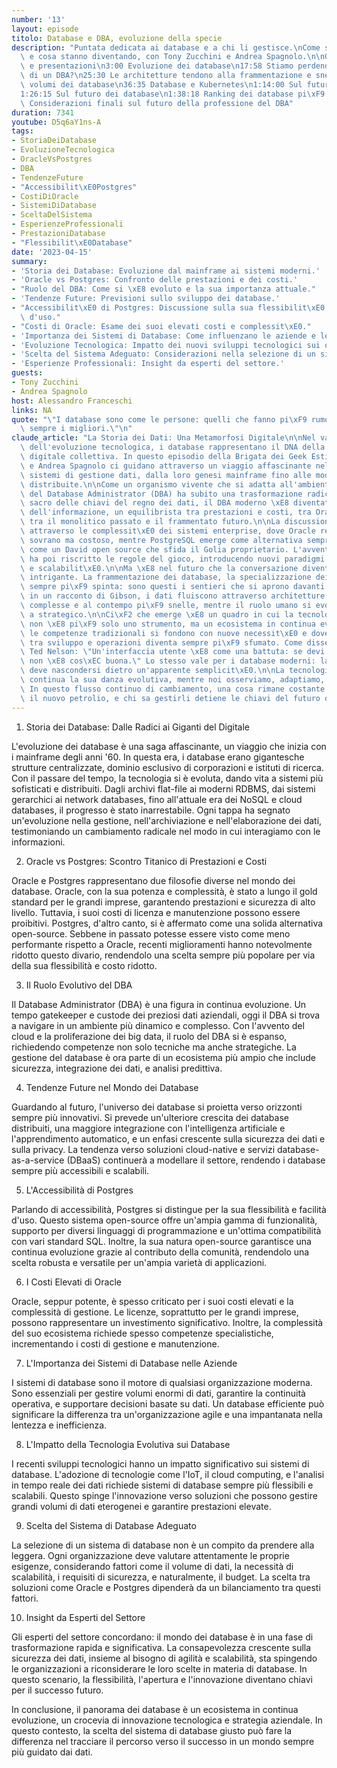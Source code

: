 ```yaml
---
number: '13'
layout: episode
titolo: Database e DBA, evoluzione della specie
description: "Puntata dedicata ai database e a chi li gestisce.\nCome si sono evoluti\
  \ e cosa stanno diventando, con Tony Zucchini e Andrea Spagnolo.\n\n0:00 Introduzione\
  \ e presentazioni\n3:00 Evoluzione dei database\n17:58 Stiamo perdendo le competenze\
  \ di un DBA?\n25:30 Le architetture tendono alla frammentazione e snellimento dei\
  \ volumi dei database\n36:35 Database e Kubernetes\n1:14:00 Sul futuro dell'IT\n\
  1:26:15 Sul futuro dei database\n1:38:18 Ranking dei database pi\xF9 diffusi\n1:51:10\
  \ Considerazioni finali sul futuro della professione del DBA"
duration: 7341
youtube: D5q6aY1ns-A
tags:
- StoriaDeiDatabase
- EvoluzioneTecnologica
- OracleVsPostgres
- DBA
- TendenzeFuture
- "Accessibilit\xE0Postgres"
- CostiDiOracle
- SistemiDiDatabase
- SceltaDelSistema
- EsperienzeProfessionali
- PrestazioniDatabase
- "Flessibilit\xE0Database"
date: '2023-04-15'
summary:
- 'Storia dei Database: Evoluzione dal mainframe ai sistemi moderni.'
- 'Oracle vs Postgres: Confronto delle prestazioni e dei costi.'
- "Ruolo del DBA: Come si \xE8 evoluto e la sua importanza attuale."
- 'Tendenze Future: Previsioni sullo sviluppo dei database.'
- "Accessibilit\xE0 di Postgres: Discussione sulla sua flessibilit\xE0 e facilit\xE0\
  \ d'uso."
- "Costi di Oracle: Esame dei suoi elevati costi e complessit\xE0."
- 'Importanza dei Sistemi di Database: Come influenzano le aziende e le organizzazioni.'
- 'Evoluzione Tecnologica: Impatto dei nuovi sviluppi tecnologici sui database.'
- 'Scelta del Sistema Adeguato: Considerazioni nella selezione di un sistema di database.'
- 'Esperienze Professionali: Insight da esperti del settore.'
guests:
- Tony Zucchini
- Andrea Spagnolo
host: Alessandro Franceschi
links: NA
quote: "\"I database sono come le persone: quelli che fanno pi\xF9 rumore non sono\
  \ sempre i migliori.\"\n"
claude_article: "La Storia dei Dati: Una Metamorfosi Digitale\n\nNel vasto panorama\
  \ dell'evoluzione tecnologica, i database rappresentano il DNA della nostra memoria\
  \ digitale collettiva. In questo episodio della Brigata dei Geek Estinti, Tony Zucchini\
  \ e Andrea Spagnolo ci guidano attraverso un viaggio affascinante nel mondo dei\
  \ sistemi di gestione dati, dalla loro genesi mainframe fino alle moderne architetture\
  \ distribuite.\n\nCome un organismo vivente che si adatta all'ambiente, il ruolo\
  \ del Database Administrator (DBA) ha subito una trasformazione radicale. Da custode\
  \ sacro delle chiavi del regno dei dati, il DBA moderno \xE8 diventato un architetto\
  \ dell'informazione, un equilibrista tra prestazioni e costi, tra Oracle e PostgreSQL,\
  \ tra il monolitico passato e il frammentato futuro.\n\nLa discussione si snoda\
  \ attraverso le complessit\xE0 dei sistemi enterprise, dove Oracle regna ancora\
  \ sovrano ma costoso, mentre PostgreSQL emerge come alternativa sempre pi\xF9 credibile,\
  \ come un David open source che sfida il Golia proprietario. L'avvento di Kubernetes\
  \ ha poi riscritto le regole del gioco, introducendo nuovi paradigmi di gestione\
  \ e scalabilit\xE0.\n\nMa \xE8 nel futuro che la conversazione diventa particolarmente\
  \ intrigante. La frammentazione dei database, la specializzazione dei sistemi, l'automazione\
  \ sempre pi\xF9 spinta: sono questi i sentieri che si aprono davanti a noi. Come\
  \ in un racconto di Gibson, i dati fluiscono attraverso architetture sempre pi\xF9\
  \ complesse e al contempo pi\xF9 snelle, mentre il ruolo umano si evolve da operativo\
  \ a strategico.\n\nCi\xF2 che emerge \xE8 un quadro in cui la tecnologia dei database\
  \ non \xE8 pi\xF9 solo uno strumento, ma un ecosistema in continua evoluzione, dove\
  \ le competenze tradizionali si fondono con nuove necessit\xE0 e dove il confine\
  \ tra sviluppo e operazioni diventa sempre pi\xF9 sfumato. Come disse una volta\
  \ Ted Nelson: \"Un'interfaccia utente \xE8 come una battuta: se devi spiegarla,\
  \ non \xE8 cos\xEC buona.\" Lo stesso vale per i database moderni: la loro complessit\xE0\
  \ deve nascondersi dietro un'apparente semplicit\xE0.\n\nLa tecnologia dei database\
  \ continua la sua danza evolutiva, mentre noi osserviamo, adaptiamo, innoviamo.\
  \ In questo flusso continuo di cambiamento, una cosa rimane costante: i dati sono\
  \ il nuovo petrolio, e chi sa gestirli detiene le chiavi del futuro digitale.\n"
---
```

1. Storia dei Database: Dalle Radici ai Giganti del Digitale

L'evoluzione dei database è una saga affascinante, un viaggio che inizia con i mainframe degli anni '60. In questa era, i database erano gigantesche strutture centralizzate, dominio esclusivo di corporazioni e istituti di ricerca. Con il passare del tempo, la tecnologia si è evoluta, dando vita a sistemi più sofisticati e distribuiti. Dagli archivi flat-file ai moderni RDBMS, dai sistemi gerarchici ai network databases, fino all'attuale era dei NoSQL e cloud databases, il progresso è stato inarrestabile. Ogni tappa ha segnato un'evoluzione nella gestione, nell'archiviazione e nell'elaborazione dei dati, testimoniando un cambiamento radicale nel modo in cui interagiamo con le informazioni.

2. Oracle vs Postgres: Scontro Titanico di Prestazioni e Costi

Oracle e Postgres rappresentano due filosofie diverse nel mondo dei database. Oracle, con la sua potenza e complessità, è stato a lungo il gold standard per le grandi imprese, garantendo prestazioni e sicurezza di alto livello. Tuttavia, i suoi costi di licenza e manutenzione possono essere proibitivi. Postgres, d'altro canto, si è affermato come una solida alternativa open-source. Sebbene in passato potesse essere visto come meno performante rispetto a Oracle, recenti miglioramenti hanno notevolmente ridotto questo divario, rendendolo una scelta sempre più popolare per via della sua flessibilità e costo ridotto.

3. Il Ruolo Evolutivo del DBA

Il Database Administrator (DBA) è una figura in continua evoluzione. Un tempo gatekeeper e custode dei preziosi dati aziendali, oggi il DBA si trova a navigare in un ambiente più dinamico e complesso. Con l'avvento del cloud e la proliferazione dei big data, il ruolo del DBA si è espanso, richiedendo competenze non solo tecniche ma anche strategiche. La gestione del database è ora parte di un ecosistema più ampio che include sicurezza, integrazione dei dati, e analisi predittiva.

4. Tendenze Future nel Mondo dei Database

Guardando al futuro, l'universo dei database si proietta verso orizzonti sempre più innovativi. Si prevede un'ulteriore crescita dei database distribuiti, una maggiore integrazione con l'intelligenza artificiale e l'apprendimento automatico, e un enfasi crescente sulla sicurezza dei dati e sulla privacy. La tendenza verso soluzioni cloud-native e servizi database-as-a-service (DBaaS) continuerà a modellare il settore, rendendo i database sempre più accessibili e scalabili.

5. L'Accessibilità di Postgres

Parlando di accessibilità, Postgres si distingue per la sua flessibilità e facilità d'uso. Questo sistema open-source offre un'ampia gamma di funzionalità, supporto per diversi linguaggi di programmazione e un'ottima compatibilità con vari standard SQL. Inoltre, la sua natura open-source garantisce una continua evoluzione grazie al contributo della comunità, rendendolo una scelta robusta e versatile per un'ampia varietà di applicazioni.

6. I Costi Elevati di Oracle

Oracle, seppur potente, è spesso criticato per i suoi costi elevati e la complessità di gestione. Le licenze, soprattutto per le grandi imprese, possono rappresentare un investimento significativo. Inoltre, la complessità del suo ecosistema richiede spesso competenze specialistiche, incrementando i costi di gestione e manutenzione.

7. L'Importanza dei Sistemi di Database nelle Aziende

I sistemi di database sono il motore di qualsiasi organizzazione moderna. Sono essenziali per gestire volumi enormi di dati, garantire la continuità operativa, e supportare decisioni basate su dati. Un database efficiente può significare la differenza tra un'organizzazione agile e una impantanata nella lentezza e inefficienza.

8. L'Impatto della Tecnologia Evolutiva sui Database

I recenti sviluppi tecnologici hanno un impatto significativo sui sistemi di database. L'adozione di tecnologie come l'IoT, il cloud computing, e l'analisi in tempo reale dei dati richiede sistemi di database sempre più flessibili e scalabili. Questo spinge l'innovazione verso soluzioni che possono gestire grandi volumi di dati eterogenei e garantire prestazioni elevate.

9. Scelta del Sistema di Database Adeguato

La selezione di un sistema di database non è un compito da prendere alla leggera. Ogni organizzazione deve valutare attentamente le proprie esigenze, considerando fattori come il volume di dati, la necessità di scalabilità, i requisiti di sicurezza, e naturalmente, il budget. La scelta tra soluzioni come Oracle e Postgres dipenderà da un bilanciamento tra questi fattori.

10. Insight da Esperti del Settore

Gli esperti del settore concordano: il mondo dei database è in una fase di trasformazione rapida e significativa. La consapevolezza crescente sulla sicurezza dei dati, insieme al bisogno di agilità e scalabilità, sta spingendo le organizzazioni a riconsiderare le loro scelte in materia di database. In questo scenario, la flessibilità, l'apertura e l'innovazione diventano chiavi per il successo futuro.

In conclusione, il panorama dei database è un ecosistema in continua evoluzione, un crocevia di innovazione tecnologica e strategia aziendale. In questo contesto, la scelta del sistema di database giusto può fare la differenza nel tracciare il percorso verso il successo in un mondo sempre più guidato dai dati.